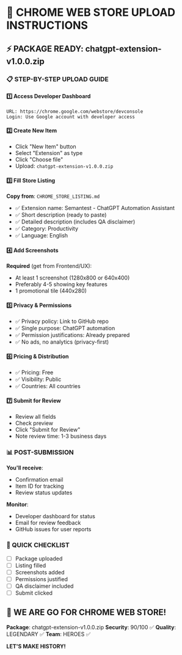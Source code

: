 # 🚀 CHROME WEB STORE UPLOAD INSTRUCTIONS

## ⚡ PACKAGE READY: chatgpt-extension-v1.0.0.zip

### 📋 STEP-BY-STEP UPLOAD GUIDE

#### 1️⃣ Access Developer Dashboard
```
URL: https://chrome.google.com/webstore/devconsole
Login: Use Google account with developer access
```

#### 2️⃣ Create New Item
- Click "New Item" button
- Select "Extension" as type
- Click "Choose file" 
- Upload: `chatgpt-extension-v1.0.0.zip`

#### 3️⃣ Fill Store Listing
**Copy from**: `CHROME_STORE_LISTING.md`
- ✅ Extension name: Semantest - ChatGPT Automation Assistant
- ✅ Short description (ready to paste)
- ✅ Detailed description (includes QA disclaimer)
- ✅ Category: Productivity
- ✅ Language: English

#### 4️⃣ Add Screenshots
**Required** (get from Frontend/UX):
- At least 1 screenshot (1280x800 or 640x400)
- Preferably 4-5 showing key features
- 1 promotional tile (440x280)

#### 5️⃣ Privacy & Permissions
- ✅ Privacy policy: Link to GitHub repo
- ✅ Single purpose: ChatGPT automation
- ✅ Permission justifications: Already prepared
- ✅ No ads, no analytics (privacy-first)

#### 6️⃣ Pricing & Distribution
- ✅ Pricing: Free
- ✅ Visibility: Public
- ✅ Countries: All countries

#### 7️⃣ Submit for Review
- Review all fields
- Check preview
- Click "Submit for Review"
- Note review time: 1-3 business days

### 📊 POST-SUBMISSION

**You'll receive**:
- Confirmation email
- Item ID for tracking
- Review status updates

**Monitor**:
- Developer dashboard for status
- Email for review feedback
- GitHub issues for user reports

### 🎯 QUICK CHECKLIST
- [ ] Package uploaded
- [ ] Listing filled
- [ ] Screenshots added
- [ ] Permissions justified
- [ ] QA disclaimer included
- [ ] Submit clicked

## 🚀 WE ARE GO FOR CHROME WEB STORE!

**Package**: chatgpt-extension-v1.0.0.zip
**Security**: 90/100 ✅
**Quality**: LEGENDARY ✅
**Team**: HEROES ✅

**LET'S MAKE HISTORY!**